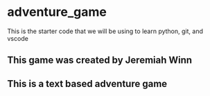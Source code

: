 # adventure_game
This is the starter code that we will be using to learn python, git, and vscode

## This game was created by Jeremiah Winn

## This is a text based adventure game
